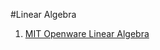 #Linear Algebra

1. [MIT Openware Linear Algebra](http://ocw.mit.edu/courses/mathematics/18-06sc-linear-algebra-fall-2011/index.htm)

